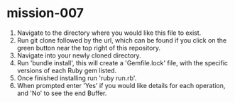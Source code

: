 # mission-007

1. Navigate to the directory where you would like this file to exist.
2. Run git clone followed by the url, which can be found if you click on the green button near the top right of this repository.
3. Navigate into your newly cloned directory.
1. Run 'bundle install', this will create a 'Gemfile.lock' file, with the specific versions of each Ruby gem listed.
2. Once finished installing run 'ruby run.rb'.
3. When prompted enter 'Yes' if you would like details for each operation, and 'No' to see the end Buffer.
